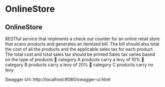 # OnlineStore
OnlineStore
--------------------
RESTful service that implments a check out counter for an online retail store that scans products and generates an itemized bill.
The bill should also total the cost of all the products and the applicable sales tax for each product.
The total cost and total sales tax should be printed
Sales tax varies based on the type of products
 category A products carry a levy of 10%
 category B products carry a levy of 20%
 category C products carry no levy

Swagger Url: http://localhost:8080/swagger-ui.html
